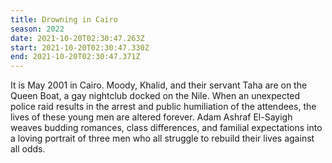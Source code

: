 ```yaml
---
title: Drowning in Cairo
season: 2022
date: 2021-10-20T02:30:47.263Z
start: 2021-10-20T02:30:47.330Z
end: 2021-10-20T02:30:47.371Z
---
```

It is May 2001 in Cairo. Moody, Khalid, and their servant Taha are on the Queen Boat, a gay nightclub docked on the Nile. When an unexpected police raid results in the arrest and public humiliation of the attendees, the lives of these young men are altered forever. Adam Ashraf El-Sayigh weaves budding romances, class differences, and familial expectations into a loving portrait of three men who all struggle to rebuild their lives against all odds.